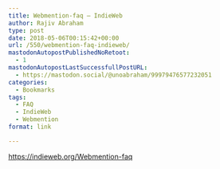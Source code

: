 ```yaml
---
title: Webmention-faq – IndieWeb
author: Rajiv Abraham
type: post
date: 2018-05-06T00:15:42+00:00
url: /550/webmention-faq-indieweb/
mastodonAutopostPublishedNoRetoot:
  - 1
mastodonAutopostLastSuccessfullPostURL:
  - https://mastodon.social/@unoabraham/99979476577232051
categories:
  - Bookmarks
tags:
  - FAQ
  - IndieWeb
  - Webmention
format: link

---
```

<https://indieweb.org/Webmention-faq>